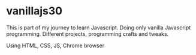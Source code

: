 # vanillajs30

This is part of my journey to learn Javascript.
Doing only vanilla Javascript programming.
Different projects, programming crafts and tweaks.

Using HTML, CSS, JS, Chrome browser
